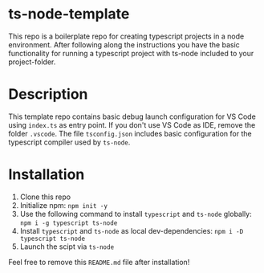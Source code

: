 # ts-node-template

This repo is a boilerplate repo for creating typescript projects in a node environment.
After following along the instructions you have the basic functionality for running a typescript project with ts-node included to your project-folder.

# Description

This template repo contains basic debug launch configuration for VS Code using ```index.ts``` as entry point. If you don't use VS Code as IDE, remove the folder ```.vscode```. The file ```tsconfig.json``` includes basic configuration for the typescript compiler used by ```ts-node```.

# Installation

1. Clone this repo
2. Initialize npm:
```npm init -y```
2. Use the following command to install ```typescript``` and ```ts-node``` globally:
```npm i -g typescript ts-node```
3. Install ```typescript``` and ```ts-node``` as local dev-dependencies:
```npm i -D typescript ts-node```
4. Launch the scipt via ```ts-node ```

Feel free to remove this ```README.md``` file after installation!
